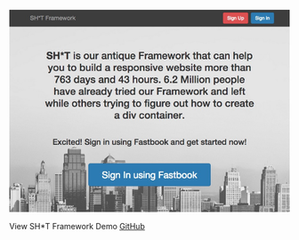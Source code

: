 ![GitHub Logo](img/bootstrap_demo.jpg)

View SH*T Framework Demo
[GitHub](http://abinashmohanty.github.io/bootstrap_demo/)




